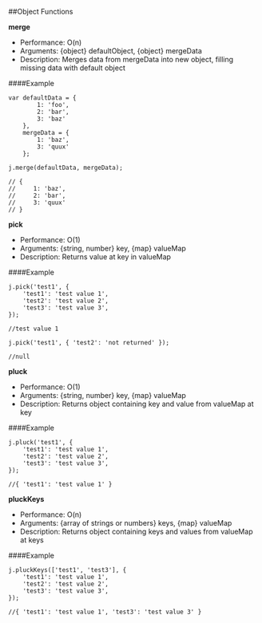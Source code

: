 ##Object Functions

**merge**

- Performance: O(n)
- Arguments: {object} defaultObject, {object} mergeData
- Description: Merges data from mergeData into new object, filling missing data with default object

####Example

    var defaultData = {
            1: 'foo',
            2: 'bar',
            3: 'baz'
        },
        mergeData = {
            1: 'baz',
            3: 'quux'
        };
    
    j.merge(defaultData, mergeData);
    
    // {
    //     1: 'baz',
    //     2: 'bar',
    //     3: 'quux'
    // }


**pick**

- Performance: O(1)
- Arguments: {string, number} key, {map} valueMap
- Description: Returns value at key in valueMap


####Example



    j.pick('test1', {
        'test1': 'test value 1',
        'test2': 'test value 2',
        'test3': 'test value 3',
    });

    //test value 1

    j.pick('test1', { 'test2': 'not returned' });

    //null




**pluck**

- Performance: O(1)
- Arguments: {string, number} key, {map} valueMap
- Description: Returns object containing key and value from valueMap at key


####Example



    j.pluck('test1', {
        'test1': 'test value 1',
        'test2': 'test value 2',
        'test3': 'test value 3',
    });

    //{ 'test1': 'test value 1' }




**pluckKeys**

- Performance: O(n)
- Arguments: {array of strings or numbers} keys, {map} valueMap
- Description: Returns object containing keys and values from valueMap at keys


####Example



    j.pluckKeys(['test1', 'test3'], {
        'test1': 'test value 1',
        'test2': 'test value 2',
        'test3': 'test value 3',
    });

    //{ 'test1': 'test value 1', 'test3': 'test value 3' }


